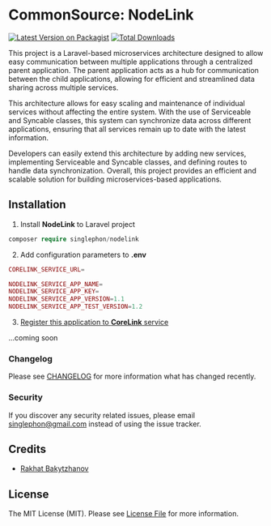 # CommonSource: NodeLink

[![Latest Version on Packagist](https://img.shields.io/packagist/v/singlephon/nodelink.svg?style=flat-square)](https://packagist.org/packages/singlephon/nodelink)
[![Total Downloads](https://img.shields.io/packagist/dt/singlephon/nodelink.svg?style=flat-square)](https://packagist.org/packages/singlephon/nodelink)

This project is a Laravel-based microservices architecture designed to allow easy communication between multiple applications through a centralized parent application. The parent application acts as a hub for communication between the child applications, allowing for efficient and streamlined data sharing across multiple services.

This architecture allows for easy scaling and maintenance of individual services without affecting the entire system. With the use of Serviceable and Syncable classes, this system can synchronize data across different applications, ensuring that all services remain up to date with the latest information.

Developers can easily extend this architecture by adding new services, implementing Serviceable and Syncable classes, and defining routes to handle data synchronization. Overall, this project provides an efficient and scalable solution for building microservices-based applications.

## Installation

1. Install **NodeLink** to Laravel project

```php
composer require singlephon/nodelink
```

2. Add configuration parameters to **.env**

```php
CORELINK_SERVICE_URL=

NODELINK_SERVICE_APP_NAME=
NODELINK_SERVICE_APP_KEY=
NODELINK_SERVICE_APP_VERSION=1.1
NODELINK_SERVICE_APP_TEST_VERSION=1.2
```

3. [Register this application to **CoreLink** service](https://github.com/bcorpj/CoreLink/blob/master/README.md)

...coming soon


### Changelog

Please see [CHANGELOG](CHANGELOG.md) for more information what has changed recently.


### Security

If you discover any security related issues, please email singlephon@gmail.com instead of using the issue tracker.

## Credits

-   [Rakhat Bakytzhanov](https://github.com/singlephon)

## License

The MIT License (MIT). Please see [License File](LICENSE.md) for more information.

